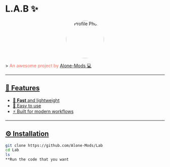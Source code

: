 # L.A.B ✨

  

<p align="center">
  <a href="https://github.com/Alone-Mods">
    <img src="https://github.com/Alone-Mods.png" width="120" style="border-radius:50%;" alt="Profile Photo"/>
  </a>
</p>
> <span style="color:#FF6F61;">An awesome project by</span> <a href="https://github.com/Alone-Mods"> Alone-Mods 💻

---

## 🎨 Features
- 🌟 **Fast** and lightweight
- 🎯 Easy to use
- ⚡ Built for modern workflows  

---

## ⚙️ Installation

```bash
git clone https://github.com/Alone-Mods/Lab
cd Lab
ls
**Run the code that you want
